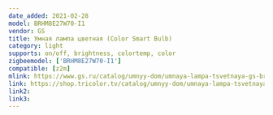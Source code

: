 ```yaml
---
date_added: 2021-02-28
model: BRHM8E27W70-I1
vendor: GS
title: Умная лампа цветная (Color Smart Bulb)
category: light
supports: on/off, brightness, colortemp, color
zigbeemodel: ['BRHM8E27W70-I1']
compatible: [z2m]
mlink: https://www.gs.ru/catalog/umnyy-dom/umnaya-lampa-tsvetnaya-gs-brhm8e27w70-i1/
link: https://shop.tricolor.tv/catalog/umnyy-dom/umnaya-lampa-tsvetnaya-gs-brhm8e27w70-i1/
link2: 
link3: 
---
```



